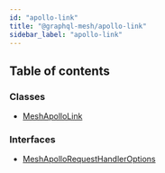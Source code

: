 ```yaml
---
id: "apollo-link"
title: "@graphql-mesh/apollo-link"
sidebar_label: "apollo-link"
---
```


## Table of contents

### Classes

- [MeshApolloLink](/docs/api/classes/apollo_link_src.MeshApolloLink)

### Interfaces

- [MeshApolloRequestHandlerOptions](/docs/api/interfaces/apollo_link_src.MeshApolloRequestHandlerOptions)

